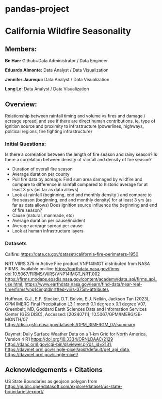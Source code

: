 # pandas-project
# California Wildfire Seasonality
## Members:

**Be Han:** Github+Data Administrator / Data Engineer

**Eduardo Almonte:** Data Analyst / Data Visualization

**Jennifer Jaurequi:** Data Analyst / Data Visualization

**Long Le:** Data Analyst / Data Visualization

## Overview: 
Relationship between rainfall timing and volume vs fires and damage / acreage spread, and see if there are direct human contributions, ie. type of ignition source and proximity to infrastructure (powerlines, highways, political regions, fire fighting infrastructure)
### Initial Questions: 
Is there a correlation between the length of fire season and rainy season?  Is there a correlation between density of rainfall and density of fire season?
- Duration of overall fire season
- Average duration per county
- Pull fire data by acreage: Find sum area damaged by wildfire and compare to difference in rainfall compared to historic average for at least 3 yrs (as far as data allows)
- Look at rainfall (beginning, end and monthly density ) and compare to fire season (beginning, end and monthly density) for at least 3 yrs (as far as data allows)
Does ignition source influence the beginning and end of fire season?
- Cause (natural, manmade, etc)
- Average duration per cause/incident
- Average acreage spread per cause 
- Look at human infrastructure layers
### Datasets
Calfire: https://data.ca.gov/dataset/california-fire-perimeters-1950

NRT VIIRS 375 m Active Fire product VNP14IMGT distributed from NASA FIRMS. Available on-line https://earthdata.nasa.gov/firms. doi:10.5067/FIRMS/VIIRS/VNP14IMGT_NRT.002
https://firms.modaps.eosdis.nasa.gov/content/academy/data_api/firms_api_use.html, https://www.earthdata.nasa.gov/learn/find-data/near-real-time/firms/vnp14imgtdlnrt#ed-viirs-375m-attributes

Huffman, G.J., E.F. Stocker, D.T. Bolvin, E.J. Nelkin, Jackson Tan (2023), GPM IMERG Final Precipitation L3 1 month 0.1 degree x 0.1 degree V07, Greenbelt, MD, Goddard Earth Sciences Data and Information Services Center (GES DISC), Accessed: [20240711], 10.5067/GPM/IMERG/3B-MONTH/07 https://disc.gsfc.nasa.gov/datasets/GPM_3IMERGM_07/summary

Daymet: Daily Surface Weather Data on a 1-km Grid for North America, Version 4 R1 https://doi.org/10.3334/ORNLDAAC/2129
https://daac.ornl.gov/cgi-bin/dsviewer.pl?ds_id=2131, https://daymet.ornl.gov/single-pixel/api#/default/get_api_data, https://daymet.ornl.gov/single-pixel/

## Acknowledgements + Citations
US State Boundaries as geojson polygon from https://public.opendatasoft.com/explore/dataset/us-state-boundaries/export/
